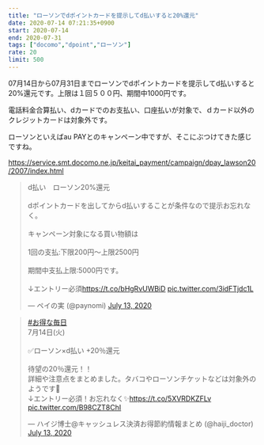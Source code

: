 ```yaml
---
title: "ローソンでdポイントカードを提示してd払いすると20%還元"
date: 2020-07-14 07:21:35+0900
start: 2020-07-14
end: 2020-07-31
tags: ["docomo","dpoint","ローソン"]
rate: 20
limit: 500
---
```

07月14日から07月31日までローソンでdポイントカードを提示してd払いすると20%還元です。上限は１回５００円、期間中1000円です。

電話料金合算払い、dカードでのお支払い、口座払いが対象で、ｄカード以外のクレジットカードは対象外です。

ローソンといえばau PAYとのキャンペーン中ですが、そこにぶつけてきた感じですね。

https://service.smt.docomo.ne.jp/keitai_payment/campaign/dpay_lawson20/2007/index.html

<blockquote class="twitter-tweet"><p lang="ja" dir="ltr">d払い　ローソン20%還元<br><br>dポイントカードを出してからd払いすることが条件なので提示お忘れなく。<br><br>キャンペーン対象になる買い物額は<br><br>1回の支払:下限200円〜上限2500円<br><br>期間中支払上限:5000円です。<br><br>↓エントリー必須<a href="https://t.co/bHgRvUWBiD">https://t.co/bHgRvUWBiD</a> <a href="https://t.co/3idFTjdc1L">pic.twitter.com/3idFTjdc1L</a></p>&mdash; ペイの実 (@paynomi) <a href="https://twitter.com/paynomi/status/1282692693571731457?ref_src=twsrc%5Etfw">July 13, 2020</a></blockquote> <script async src="https://platform.twitter.com/widgets.js" charset="utf-8"></script>

<blockquote class="twitter-tweet"><p lang="ja" dir="ltr"><a href="https://twitter.com/hashtag/%E3%81%8A%E5%BE%97%E3%81%AA%E6%AF%8E%E6%97%A5?src=hash&amp;ref_src=twsrc%5Etfw">#お得な毎日</a><br>7月14日(火)<br><br>✅ローソン×d払い +20％還元<br><br>待望の20％還元！！<br>詳細や注意点をまとめました。タバコやローソンチケットなどは対象外のようです🤔<br>↓エントリー必須！お忘れなく✨<a href="https://t.co/5XVRDKZFLv">https://t.co/5XVRDKZFLv</a> <a href="https://t.co/B98CZT8ChI">pic.twitter.com/B98CZT8ChI</a></p>&mdash; ハイジ博士@キャッシュレス決済お得節約情報まとめ (@haiji_doctor) <a href="https://twitter.com/haiji_doctor/status/1282709897990123520?ref_src=twsrc%5Etfw">July 13, 2020</a></blockquote> <script async src="https://platform.twitter.com/widgets.js" charset="utf-8"></script>
